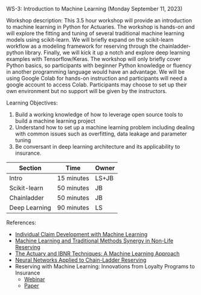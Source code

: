 WS-3: Introduction to Machine Learning (Monday September 11, 2023)

Workshop description:
This 3.5 hour workshop will provide an introduction to machine learning in Python for Actuaries. The workshop is hands-on and will explore the fitting and tuning of several traditional machine learning models using scikit-learn. We will briefly expand on the scikit-learn workflow as a modeling framework for reserving through the chainladder-python library. Finally, we will kick it up a notch and explore deep learning examples with Tensorflow/Keras.  The workshop will only briefly cover Python basics, so participants with beginner Python knowledge or fluency in another programming language would have an advantage. We will be using Google Colab for hands-on instruction and participants will need a google account to access Colab.  Participants may choose to set up their own environment but no support will be given by the instructors.
 
Learning Objectives: 
1.	Build a working knowledge of how to leverage open source tools to build a machine learning project
2.	Understand how to set up a machine learning problem including dealing with common issues such as overfitting, data leakage and parameter tuning
3.	Be conversant in deep learning architecture and its applicability to insurance.


|Section|Time|Owner|
|--------|----|----|
|Intro| 15 minutes|LS+JB|
|Scikit-learn| 50 minutes|JB|
|Chainladder| 50 minutes|JB|
|Deep Learning| 90 minutes|LS|


References:
* [Individual Claim Development with Machine Learning](http://www.actuaries.org/astin/documents/astin_icdml_wp_report_final.pdf)
* [Machine Learning and Traditional Methods Synergy in Non-Life Reserving](https://www.actuaries.org/IAA/Documents/ASTIN/ASTIN_MLTMS%20Report_SJAMAL.pdf)
* [The Actuary and IBNR Techniques: A Machine Learning Approach](https://papers.ssrn.com/sol3/papers.cfm?abstract_id=3697256)
* [Neural Networks Applied to Chain-Ladder Reserving](https://papers.ssrn.com/sol3/papers.cfm?abstract_id=2966126)
* Reserving with Machine Learning: Innovations from Loyalty Programs to Insurance
  - [Webinar](https://www.pathlms.com/cas/courses/50925)
  - [Paper](https://www.casact.org/sites/default/files/database/forum_17sforum_01-llaguno_bardis_chin_gwilliam_hagerstrand_petzoldt.pdf)
